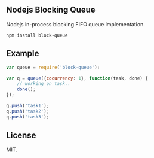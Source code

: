 Nodejs Blocking Queue
----------------------

Nodejs in-process blocking FIFO queue implementation.

```
npm install block-queue
```

Example
-------

```js
var queue = require('block-queue');

var q = queue({cocurrency: 1}, function(task, done) {
    // working on task..
    done();
});

q.push('task1');
q.push('task2');
q.push('task3');
```

License
-------

MIT.
